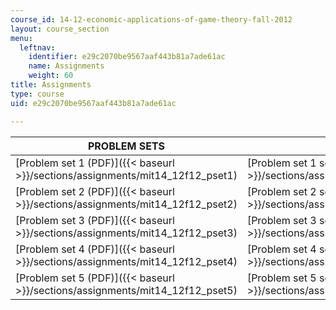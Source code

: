 ```yaml
---
course_id: 14-12-economic-applications-of-game-theory-fall-2012
layout: course_section
menu:
  leftnav:
    identifier: e29c2070be9567aaf443b81a7ade61ac
    name: Assignments
    weight: 60
title: Assignments
type: course
uid: e29c2070be9567aaf443b81a7ade61ac

---
```


| PROBLEM SETS | SOLUTIONS |
| --- | --- |
| [Problem set 1 (PDF)]({{< baseurl >}}/sections/assignments/mit14_12f12_pset1) | [Problem set 1 solutions (PDF)]({{< baseurl >}}/sections/assignments/mit14_12f12_pset1sol) |
| [Problem set 2 (PDF)]({{< baseurl >}}/sections/assignments/mit14_12f12_pset2) | [Problem set 2 solutions (PDF)]({{< baseurl >}}/sections/assignments/mit14_12f12_pset2sol) |
| [Problem set 3 (PDF)]({{< baseurl >}}/sections/assignments/mit14_12f12_pset3) | [Problem set 3 solutions (PDF)]({{< baseurl >}}/sections/assignments/mit14_12f12_pset3sol) |
| [Problem set 4 (PDF)]({{< baseurl >}}/sections/assignments/mit14_12f12_pset4) | [Problem set 4 solutions (PDF)]({{< baseurl >}}/sections/assignments/mit14_12f12_pset4sol) |
| [Problem set 5 (PDF)]({{< baseurl >}}/sections/assignments/mit14_12f12_pset5) | [Problem set 5 solutions (PDF)]({{< baseurl >}}/sections/assignments/mit14_12f12_pset5sol)